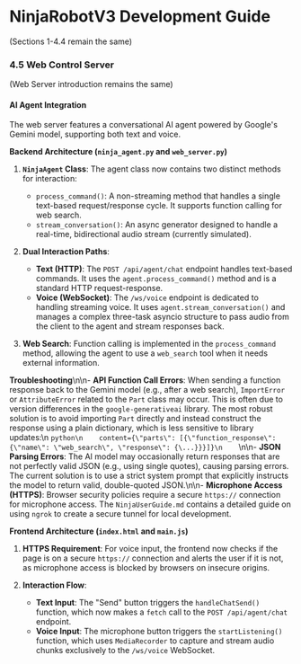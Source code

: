 # NinjaRobotV3 Development Guide

(Sections 1-4.4 remain the same)

### 4.5 Web Control Server

(Web Server introduction remains the same)

#### AI Agent Integration

The web server features a conversational AI agent powered by Google's Gemini model, supporting both text and voice.

**Backend Architecture (`ninja_agent.py` and `web_server.py`)**

1.  **`NinjaAgent` Class**: The agent class now contains two distinct methods for interaction:
    - `process_command()`: A non-streaming method that handles a single text-based request/response cycle. It supports function calling for web search.
    - `stream_conversation()`: An async generator designed to handle a real-time, bidirectional audio stream (currently simulated).

2.  **Dual Interaction Paths**:
    - **Text (HTTP)**: The `POST /api/agent/chat` endpoint handles text-based commands. It uses the `agent.process_command()` method and is a standard HTTP request-response.
    - **Voice (WebSocket)**: The `/ws/voice` endpoint is dedicated to handling streaming voice. It uses `agent.stream_conversation()` and manages a complex three-task asyncio structure to pass audio from the client to the agent and stream responses back.

3.  **Web Search**: Function calling is implemented in the `process_command` method, allowing the agent to use a `web_search` tool when it needs external information.

**Troubleshooting**\n\n-   **API Function Call Errors**: When sending a function response back to the Gemini model (e.g., after a web search), `ImportError` or `AttributeError` related to the `Part` class may occur. This is often due to version differences in the `google-generativeai` library. The most robust solution is to avoid importing `Part` directly and instead construct the response using a plain dictionary, which is less sensitive to library updates:\n    ```python\n    content={\"parts\": [{\"function_response\": {\"name\": \"web_search\", \"response\": {\...}}}]}\n    ```\n\n-   **JSON Parsing Errors**: The AI model may occasionally return responses that are not perfectly valid JSON (e.g., using single quotes), causing parsing errors. The current solution is to use a strict system prompt that explicitly instructs the model to return valid, double-quoted JSON.\n\n-   **Microphone Access (HTTPS)**: Browser security policies require a secure `https://` connection for microphone access. The `NinjaUserGuide.md` contains a detailed guide on using `ngrok` to create a secure tunnel for local development.

**Frontend Architecture (`index.html` and `main.js`)**

1.  **HTTPS Requirement**: For voice input, the frontend now checks if the page is on a secure `https://` connection and alerts the user if it is not, as microphone access is blocked by browsers on insecure origins.

2.  **Interaction Flow**:
    - **Text Input**: The "Send" button triggers the `handleChatSend()` function, which now makes a `fetch` call to the `POST /api/agent/chat` endpoint.
    - **Voice Input**: The microphone button triggers the `startListening()` function, which uses `MediaRecorder` to capture and stream audio chunks exclusively to the `/ws/voice` WebSocket.